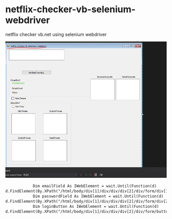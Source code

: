 # netflix-checker-vb-selenium-webdriver
netflix checker vb.net  using selenium webdriver


![](Capture.PNG)





                Dim emailField As IWebElement = wait.Until(Function(d) d.FindElement(By.XPath("/html/body/div[1]/div/div/div[2]/div/form/div[1]/div/div[1]/input")))
                Dim passwordField As IWebElement = wait.Until(Function(d) d.FindElement(By.XPath("/html/body/div[1]/div/div/div[2]/div/form/div[2]/div/div[1]/input")))
                Dim loginButton As IWebElement = wait.Until(Function(d) d.FindElement(By.XPath("/html/body/div[1]/div/div/div[2]/div/form/button[1]")))

